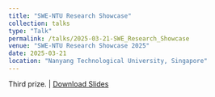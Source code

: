 ```yaml
---
title: "SWE-NTU Research Showcase"
collection: talks
type: "Talk"
permalink: /talks/2025-03-21-SWE_Research_Showcase
venue: "SWE-NTU Research Showcase 2025"
date: 2025-03-21
location: "Nanyang Technological University, Singapore"
---
```

Third prize. |
[Download Slides](https://Siyi-06.github.io/files/2025-03-21-SWE_Research_Showcase.pptx)
